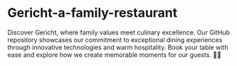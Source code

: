 # Gericht-a-family-restaurant
Discover Gericht, where family values meet culinary excellence. Our GitHub repository showcases our commitment to exceptional dining experiences through innovative technologies and warm hospitality. Book your table with ease and explore how we create memorable moments for our guests. 📅🍷
